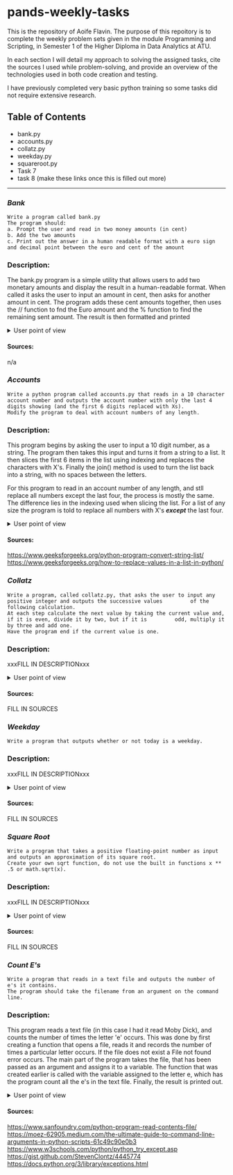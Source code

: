 # pands-weekly-tasks

This is the repository of Aoife Flavin. The purpose of this repoitory is to complete the weekly problem sets given in the module Programming and Scripting, in Semester 1 of the Higher Diploma in Data Analytics at ATU.

In each section I will detail my approach to solving the assigned tasks, cite the sources I used while problem-solving, and provide an overview of the technologies used in both code creation and testing.

I have previously completed very basic python training so some tasks did not require extensive research.


## Table of Contents
* bank.py
* accounts.py
* collatz.py
* weekday.py
* squareroot.py
* Task 7
* task 8
(make these links once this is filled out more)

---

### ***Bank***
    Write a program called bank.py 
    The program should:
    a. Prompt the user and read in two money amounts (in cent)
    b. Add the two amounts
    c. Print out the answer in a human readable format with a euro sign and decimal point between the euro and cent of the amount 

### Description:
The bank.py program is a simple utility that allows users to add two monetary amounts and display the result in a human-readable format. When called it asks the user to input an amount in cent, then asks for another amount in cent. The program adds these cent amounts together, then uses the // function to fnd the Euro amount and the % function to find the remaining sent amount. The result is then formatted and printed

<details>
           <summary>User point of view</summary>
           <p>

User call of the program is :

```
λ python bank.py
```
User input :
```
Enter amount one (in cent): 75
Enter amount two (in cent): 99
```
and the output is :

```
The sum of these amounts is: €1.74
```
</p>
</details>

#### Sources:
n/a

### ***Accounts***
    Write a python program called accounts.py that reads in a 10 character account number and outputs the account number with only the last 4 digits showing (and the first 6 digits replaced with Xs).
    Modify the program to deal with account numbers of any length.

### Description:
This program begins by asking the user to input a 10 digit number, as a string. The program then takes this input and turns it from a string to a list. It then slices the first 6 items in the list using indexing and replaces the characters with X's. Finally the join() method is used to turn the list back into a string, with no spaces between the letters.

For this program to read in an account number of any length, and stll replace all numbers except the last four, the process is mostly the same. The difference lies in the indexing used when slicing the list. For a list of any size the program is told to replace all numbers with X's ***except*** the last four.

<details>
           <summary>User point of view</summary>
           <p>

User call of the program is :

```
λ python accounts.py
```
User input :
```
Please enter an 10 digit account number: 1234567890
```
and the output is :

```
XXXXXX7890
```
</p>
</details>

#### Sources:
https://www.geeksforgeeks.org/python-program-convert-string-list/
https://www.geeksforgeeks.org/how-to-replace-values-in-a-list-in-python/

### ***Collatz*** 
    Write a program, called collatz.py, that asks the user to input any positive integer and outputs the successive values         of the following calculation.
    At each step calculate the next value by taking the current value and, if it is even, divide it by two, but if it is         odd, multiply it by three and add one.
    Have the program end if the current value is one.

### Description:
xxxFILL IN DESCRIPTIONxxx

<details>
           <summary>User point of view</summary>
           <p>

User call of the program is :

```
λ python collatz.py
```
User input :
```
Please enter a positive integer: 10
```
and the output is :

```
10 5 16 8 4 2 1
```
</p>
</details>

#### Sources:
FILL IN SOURCES

### ***Weekday*** 
    Write a program that outputs whether or not today is a weekday.

### Description:
xxxFILL IN DESCRIPTIONxxx

<details>
           <summary>User point of view</summary>
           <p>

User call of the program is :

```
λ python weekday.py
```
If ran on a weekday the output is:
```
Yes, unfortunately today is a weekday.
```
If ran on the weekend the output is:

```
It is the weekend, yay!
```
</p>
</details>

#### Sources:
FILL IN SOURCES

### ***Square Root***
    Write a program that takes a positive floating-point number as input and outputs an approximation of its square root.
    Create your own sqrt function, do not use the built in functions x ** .5 or math.sqrt(x).

### Description:
xxxFILL IN DESCRIPTIONxxx

<details>
           <summary>User point of view</summary>
           <p>

User call of the program is :

```
λ python collatz.py
```
User input :
```
Please enter a positive integer: 10
```
and the output is :

```
10 5 16 8 4 2 1
```
</p>
</details>

#### Sources:
FILL IN SOURCES


### ***Count E's***
    Write a program that reads in a text file and outputs the number of e's it contains.
    The program should take the filename from an argument on the command line.

### Description:
This program reads a text file (in this case I had it read Moby Dick), and counts the number of times the letter 'e' occurs.
This was done by first creating a function that opens a file, reads it and records the number of times a particular letter occurs.
If the file does not exist a File not found error occurs.
The main part of the program takes the file, that has been passed as an argument and assigns it to a variable. 
The function that was created earlier is called with the variable assigned to the letter e, which has the program count all the e's in the text file.
Finally, the result is printed out.



<details>
           <summary>User point of view</summary>
           <p>

User call of the program is :

```
λ python count_es.py mobydick.txt
```

and the output is :

```
The letter e occurs 58820 times in mobydick.txt
```
</p>
</details>

#### Sources:
https://www.sanfoundry.com/python-program-read-contents-file/
https://moez-62905.medium.com/the-ultimate-guide-to-command-line-arguments-in-python-scripts-61c49c90e0b3
https://www.w3schools.com/python/python_try_except.asp
https://gist.github.com/StevenClontz/4445774
https://docs.python.org/3/library/exceptions.html
